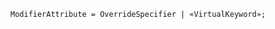 <!-- This file is generated automatically by infrastructure scripts. Please don't edit by hand. -->

```{ .ebnf .slang-ebnf #ModifierAttribute }
ModifierAttribute = OverrideSpecifier | «VirtualKeyword»;
```
